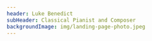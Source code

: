 ```yaml
---
header: Luke Benedict
subHeader: Classical Pianist and Composer
backgroundImage: img/landing-page-photo.jpeg
---
```

